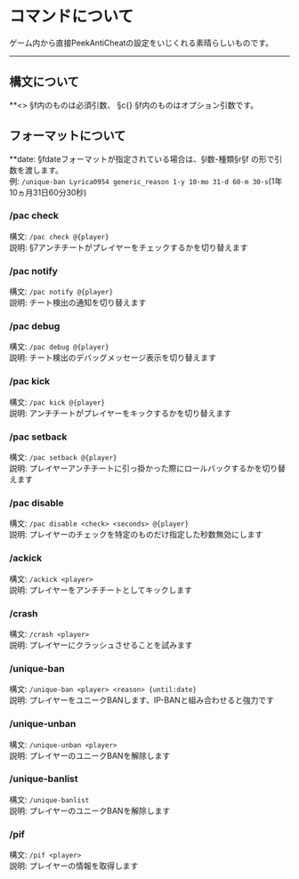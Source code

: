 # コマンドについて
ゲーム内から直接PeekAntiCheatの設定をいじくれる素晴らしいものです。
***

## 構文について
**<> §f内のものは必須引数、 §c{} §f内のものはオプション引数です。 

## フォーマットについて

**date: §fdateフォーマットが指定されている場合は、§l数-種類§r§f の形で引数を渡します。  
例: `/unique-ban Lyrica0954 generic_reason 1-y 10-mo 31-d 60-m 30-s`(1年10ヵ月31日60分30秒) 

### /pac check
構文: `/pac check @{player}`  
説明: §7アンチチートがプレイヤーをチェックするかを切り替えます

### /pac notify
構文: `/pac notify @{player}`  
説明: チート検出の通知を切り替えます

### /pac debug
構文: `/pac debug @{player}`  
説明: チート検出のデバッグメッセージ表示を切り替えます

### /pac kick
構文: `/pac kick @{player}`  
説明: アンチチートがプレイヤーをキックするかを切り替えます

### /pac setback
構文: `/pac setback @{player}`  
説明: プレイヤーアンチチートに引っ掛かった際にロールバックするかを切り替えます

### /pac disable
構文: `/pac disable <check> <seconds> @{player}`  
説明: プレイヤーのチェックを特定のものだけ指定した秒数無効にします

### /ackick
構文: `/ackick <player>`  
説明: プレイヤーをアンチチートとしてキックします

### /crash
構文: `/crash <player>`  
説明: プレイヤーにクラッシュさせることを試みます

### /unique-ban
構文: `/unique-ban <player> <reason> {until:date}`  
説明: プレイヤーをユニークBANします、IP-BANと組み合わせると強力です

### /unique-unban
構文: `/unique-unban <player>`  
説明: プレイヤーのユニークBANを解除します

### /unique-banlist
構文: `/unique-banlist`  
説明: プレイヤーのユニークBANを解除します

### /pif
構文: `/pif <player>`  
説明: プレイヤーの情報を取得します
